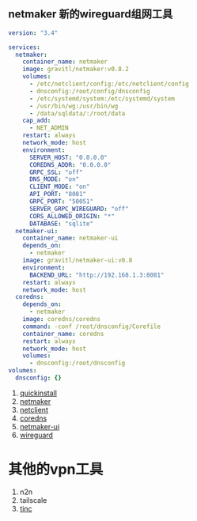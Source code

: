 ## netmaker 新的wireguard组网工具

```yaml
version: "3.4"

services:
  netmaker:
    container_name: netmaker
    image: gravitl/netmaker:v0.8.2
    volumes:
      - /etc/netclient/config:/etc/netclient/config
      - dnsconfig:/root/config/dnsconfig
      - /etc/systemd/system:/etc/systemd/system
      - /usr/bin/wg:/usr/bin/wg
      - /data/sqldata/:/root/data
    cap_add:
      - NET_ADMIN
    restart: always
    network_mode: host
    environment:
      SERVER_HOST: "0.0.0.0"
      COREDNS_ADDR: "0.0.0.0"
      GRPC_SSL: "off"
      DNS_MODE: "on"
      CLIENT_MODE: "on"
      API_PORT: "8081"
      GRPC_PORT: "50051"
      SERVER_GRPC_WIREGUARD: "off"
      CORS_ALLOWED_ORIGIN: "*"
      DATABASE: "sqlite"
  netmaker-ui:
    container_name: netmaker-ui
    depends_on:
      - netmaker
    image: gravitl/netmaker-ui:v0.8
    environment:
      BACKEND_URL: "http://192.168.1.3:8081"
    restart: always
    network_mode: host
  coredns:
    depends_on:
      - netmaker
    image: coredns/coredns
    command: -conf /root/dnsconfig/Corefile
    container_name: coredns
    restart: always
    network_mode: host
    volumes:
      - dnsconfig:/root/dnsconfig
volumes:
  dnsconfig: {}
```

1. [quickinstall](https://docs.netmaker.org/server-installation.html)
2. [netmaker](https://github.com/gravitl/netmaker)
3. [netclient](https://github.com/gravitl/netmaker/releases)
4. [coredns](https://github.com/SekoiaLab/netmaker-coredns)
5. [netmaker-ui](https://github.com/mattkasun/netmaker-gui)
6. [wireguard](https://www.wireguard.com/install/#macos-app-store)


# 其他的vpn工具

1. n2n
2. tailscale
3. [tinc](https://chanix.github.io/TincCookbook/)
